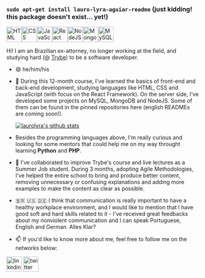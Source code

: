 ### `sudo apt-get install lauro-lyra-aguiar-readme` (just kidding! this package doesn't exist... yet!)

<img src="https://devicons.github.io/devicon/devicon.git/icons/html5/html5-original-wordmark.svg" alt="HTML" width="40" height="40"/><img src="https://devicons.github.io/devicon/devicon.git/icons/css3/css3-original-wordmark.svg" alt="CSS" width="40" height="40"/><img src="https://devicons.github.io/devicon/devicon.git/icons/javascript/javascript-original.svg" alt="JavaScript" width="40" height="40"/><img src="https://devicons.github.io/devicon/devicon.git/icons/react/react-original.svg" alt="React" width="40" height="40"/><img src="https://devicons.github.io/devicon/devicon.git/icons/nodejs/nodejs-original-wordmark.svg" alt="NodeJS" width="40" height="40"/><img src="https://devicons.github.io/devicon/devicon.git/icons/mongodb/mongodb-original-wordmark.svg" alt="MongoDB" width="40" height="40"/><img src="https://devicons.github.io/devicon/devicon.git/icons/mysql/mysql-original-wordmark.svg" alt="MySQL" width="40" height="40"/>

Hi! I am an Brazilian ex-attorney, no longer working at the field, and studying hard (@ [Trybe](https://www.betrybe.com)) to be a software developer.

- 😄 he/him/his

- 🌱 During this 12-month course, I've learned the basics of front-end and back-end development, studying languages like HTML, CSS and JavaScript (with focus on the React Framework). On the server side, I've developed some projects on MySQL, MongoDB and NodeJS. Some of them can be found in the pinned repositories here (english READMEs are coming soon!).

   [![laurolyra's github stats](https://github-readme-stats.vercel.app/api?username=laurolyra)](https://github.com/laurolyra/github-readme-stats)

- Besides the programming languages above, I'm really curious and looking for some mentors that could help me on my way throught learning **Python** and **PHP**.

- 👯 I've collaborated to improve Trybe's course and live lectures as a Summer Job student. During 3 months, adopting Agile Methodologies, I've helped the entire school to bring and produce better content, removing unnecessary or confusing explanations and adding more examples to make the content as clear as possible.

- 🇧🇷 🇺🇸 🇩🇪 I think that communication is really important to have a healthy workplace environment, and I would like to mention that I have good soft and hard skills related to it - I've received great feedbacks about my nonviolent communication and I can speak Portuguese, English and German. Alles Klar?

- 📫 If you'd like to know more about me, feel free to follow me on the networks below:

<a href="http://www.linkedin.com/in/laurolyra"><img src="https://devicons.github.io/devicon/devicon.git/icons/linkedin/linkedin-plain.svg" alt="linkedin" width="40" height="40"/></a>
<a href="http://www.twitter.com/laurolyra"><img src="https://devicons.github.io/devicon/devicon.git/icons/twitter/twitter-original.svg" alt="twitter" width="40" height="40"/></a>
